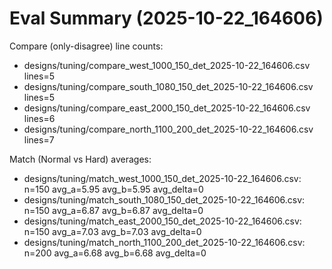 ﻿# Eval Summary (2025-10-22_164606)

Compare (only-disagree) line counts:
- designs/tuning/compare_west_1000_150_det_2025-10-22_164606.csv  lines=5
- designs/tuning/compare_south_1080_150_det_2025-10-22_164606.csv lines=5
- designs/tuning/compare_east_2000_150_det_2025-10-22_164606.csv  lines=6
- designs/tuning/compare_north_1100_200_det_2025-10-22_164606.csv lines=7

Match (Normal vs Hard) averages:
- designs/tuning/match_west_1000_150_det_2025-10-22_164606.csv: n=150 avg_a=5.95 avg_b=5.95 avg_delta=0
- designs/tuning/match_south_1080_150_det_2025-10-22_164606.csv: n=150 avg_a=6.87 avg_b=6.87 avg_delta=0
- designs/tuning/match_east_2000_150_det_2025-10-22_164606.csv: n=150 avg_a=7.03 avg_b=7.03 avg_delta=0
- designs/tuning/match_north_1100_200_det_2025-10-22_164606.csv: n=200 avg_a=6.68 avg_b=6.68 avg_delta=0

